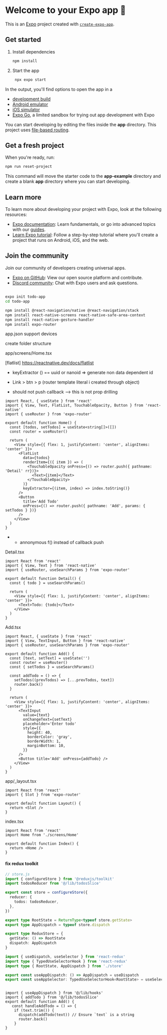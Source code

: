 # Welcome to your Expo app 👋

This is an [Expo](https://expo.dev) project created with [`create-expo-app`](https://www.npmjs.com/package/create-expo-app).

## Get started

1. Install dependencies

   ```bash
   npm install
   ```

2. Start the app

   ```bash
    npx expo start
   ```

In the output, you'll find options to open the app in a

- [development build](https://docs.expo.dev/develop/development-builds/introduction/)
- [Android emulator](https://docs.expo.dev/workflow/android-studio-emulator/)
- [iOS simulator](https://docs.expo.dev/workflow/ios-simulator/)
- [Expo Go](https://expo.dev/go), a limited sandbox for trying out app development with Expo

You can start developing by editing the files inside the **app** directory. This project uses [file-based routing](https://docs.expo.dev/router/introduction).

## Get a fresh project

When you're ready, run:

```bash
npm run reset-project
```

This command will move the starter code to the **app-example** directory and create a blank **app** directory where you can start developing.

## Learn more

To learn more about developing your project with Expo, look at the following resources:

- [Expo documentation](https://docs.expo.dev/): Learn fundamentals, or go into advanced topics with our [guides](https://docs.expo.dev/guides).
- [Learn Expo tutorial](https://docs.expo.dev/tutorial/introduction/): Follow a step-by-step tutorial where you'll create a project that runs on Android, iOS, and the web.

## Join the community

Join our community of developers creating universal apps.

- [Expo on GitHub](https://github.com/expo/expo): View our open source platform and contribute.
- [Discord community](https://chat.expo.dev): Chat with Expo users and ask questions.

##

###

```sh
expo init todo-app
cd todo-app

npm install @react-navigation/native @react-navigation/stack
npm install react-native-screens react-native-safe-area-context
npm install react-native-gesture-handler
npm install expo-router
```

app.json support devices

create folder structure

app/screens/Home.tsx

[flatlist] https://reactnative.dev/docs/flatlist

- keyExtractor () == uuid or nanoid => generate non data dependent id
- Link > btn > p (router template literal i created through object)

- should not push callback --> this is not prop drilling

```tsx
import React, { useState } from 'react'
import { View, Text, FlatList, TouchableOpacity, Button } from 'react-native'
import { useRouter } from 'expo-router'

export default function Home() {
  const [todos, setTodos] = useState<string[]>([])
  const router = useRouter()

  return (
    <View style={{ flex: 1, justifyContent: 'center', alignItems: 'center' }}>
      <FlatList
        data={todos}
        renderItem={({ item }) => (
          <TouchableOpacity onPress={() => router.push({ pathname: 'Detail' rr})}>
            <Text>{item}</Text>
          </TouchableOpacity>
        )}
        keyExtractor={(item, index) => index.toString()}
      />
      <Button
        title='Add Todo'
        onPress={() => router.push({ pathname: 'Add', params: { setTodos } })}
      />
    </View>
  )
}
```

- - annonymous f() instead of callback push

Detail.tsx

```tsx
import React from 'react'
import { View, Text } from 'react-native'
import { useRouter, useSearchParams } from 'expo-router'

export default function Detail() {
  const { todo } = useSearchParams()

  return (
    <View style={{ flex: 1, justifyContent: 'center', alignItems: 'center' }}>
      <Text>Todo: {todo}</Text>
    </View>
  )
}
```

Add.tsx

```tsx
import React, { useState } from 'react'
import { View, TextInput, Button } from 'react-native'
import { useRouter, useSearchParams } from 'expo-router'

export default function Add() {
  const [text, setText] = useState('')
  const router = useRouter()
  const { setTodos } = useSearchParams()

  const addTodo = () => {
    setTodos((prevTodos) => [...prevTodos, text])
    router.back()
  }

  return (
    <View style={{ flex: 1, justifyContent: 'center', alignItems: 'center' }}>
      <TextInput
        value={text}
        onChangeText={setText}
        placeholder='Enter todo'
        style={{
          height: 40,
          borderColor: 'gray',
          borderWidth: 1,
          marginBottom: 10,
        }}
      />
      <Button title='Add' onPress={addTodo} />
    </View>
  )
}
```

app/\_layout.tsx

```tsx
import React from 'react'
import { Slot } from 'expo-router'

export default function Layout() {
  return <Slot />
}
```

index.tsx

```tsx
import React from 'react'
import Home from './screens/Home'

export default function Index() {
  return <Home />
}
```

#### fix redux toolkit

```ts
// store.js
import { configureStore } from '@reduxjs/toolkit'
import todosReducer from '@/lib/todosSlice'

export const store = configureStore({
  reducer: {
    todos: todosReducer,
  },
})

export type RootState = ReturnType<typeof store.getState>
export type AppDispatch = typeof store.dispatch

export type ReduxStore = {
  getState: () => RootState
  dispatch: AppDispatch
}
```

```ts
import { useDispatch, useSelector } from 'react-redux'
import type { TypedUseSelectorHook } from 'react-redux'
import type { RootState, AppDispatch } from './store'

export const useAppDispatch: () => AppDispatch = useDispatch
export const useAppSelector: TypedUseSelectorHook<RootState> = useSelector
```

```tsx

```

```tsx
import { useAppDispatch } from '@/lib/hooks'
import { addTodo } from '@/lib/todosSlice'
export default function Add() {
   const handleAddTodo = () => {
    if (text.trim()) {
      dispatch(addTodo(text)) // Ensure `text` is a string
      router.back()
    }
}
```
